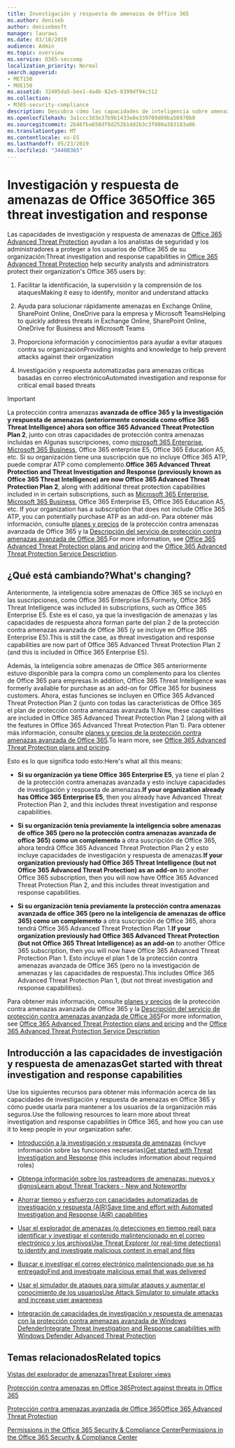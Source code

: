 ```yaml
---
title: Investigación y respuesta de amenazas de Office 365
ms.author: deniseb
author: denisebmsft
manager: laurawi
ms.date: 03/18/2019
audience: Admin
ms.topic: overview
ms.service: O365-seccomp
localization_priority: Normal
search.appverid:
- MET150
- MOE150
ms.assetid: 32405da5-bee1-4a4b-82e5-8399df94c512
ms.collection:
- M365-security-compliance
description: Descubra cómo las capacidades de inteligencia sobre amenazas de Office 365 Advanced Threat Protection pueden ayudarle a investigar amenazas contra su organización, responder a malware, phishing y otros ataques que Office 365 ha detectado en su nombre y buscar amenazas indicadores.
ms.openlocfilehash: 3a1ccc3d3e37b9b1433e8e339709d09ba56970b0
ms.sourcegitcommit: 2b46fba650df8d252b1dd2b3c3f080a383183a06
ms.translationtype: MT
ms.contentlocale: es-ES
ms.lasthandoff: 05/23/2019
ms.locfileid: "34408365"
---
```

# <a name="office-365-threat-investigation-and-response"></a><span data-ttu-id="f98a0-103">Investigación y respuesta de amenazas de Office 365</span><span class="sxs-lookup"><span data-stu-id="f98a0-103">Office 365 threat investigation and response</span></span>

<span data-ttu-id="f98a0-104">Las capacidades de investigación y respuesta de amenazas de [Office 365 Advanced Threat Protection](office-365-atp.md) ayudan a los analistas de seguridad y los administradores a proteger a los usuarios de Office 365 de su organización:</span><span class="sxs-lookup"><span data-stu-id="f98a0-104">Threat investigation and response capabilities in [Office 365 Advanced Threat Protection](office-365-atp.md) help security analysts and administrators protect their organization's Office 365 users by:</span></span>
  
1. <span data-ttu-id="f98a0-105">Facilitar la identificación, la supervisión y la comprensión de los ataques</span><span class="sxs-lookup"><span data-stu-id="f98a0-105">Making it easy to identify, monitor and understand attacks</span></span>
    
2. <span data-ttu-id="f98a0-106">Ayuda para solucionar rápidamente amenazas en Exchange Online, SharePoint Online, OneDrive para la empresa y Microsoft Teams</span><span class="sxs-lookup"><span data-stu-id="f98a0-106">Helping to quickly address threats in Exchange Online, SharePoint Online, OneDrive for Business and Microsoft Teams</span></span>
    
3. <span data-ttu-id="f98a0-107">Proporciona información y conocimientos para ayudar a evitar ataques contra su organización</span><span class="sxs-lookup"><span data-stu-id="f98a0-107">Providing insights and knowledge to help prevent attacks against their organization</span></span>

4. <span data-ttu-id="f98a0-108">Investigación y respuesta automatizadas para amenazas críticas basadas en correo electrónico</span><span class="sxs-lookup"><span data-stu-id="f98a0-108">Automated investigation and response for critical email based threats</span></span>
    
> [!IMPORTANT]
> <span data-ttu-id="f98a0-109">La protección contra amenazas **avanzada de office 365 y la investigación y respuesta de amenazas (anteriormente conocida como office 365 Threat Intelligence) ahora son office 365 Advanced Threat Protection Plan 2**, junto con otras capacidades de protección contra amenazas incluidas en Algunas suscripciones, como [microsoft 365 Enterprise](https://www.microsoft.com/microsoft-365/enterprise/home), [Microsoft 365 Business](https://www.microsoft.com/microsoft-365/business), Office 365 enterprise E5, Office 365 Education A5, etc. Si su organización tiene una suscripción que no incluye Office 365 ATP, puede comprar ATP como complemento.</span><span class="sxs-lookup"><span data-stu-id="f98a0-109">**Office 365 Advanced Threat Protection and Threat Investigation and Response (previously known as Office 365 Threat Intelligence) are now Office 365 Advanced Threat Protection Plan 2**, along with additional threat protection capabilities included in in certain subscriptions, such as [Microsoft 365 Enterprise](https://www.microsoft.com/microsoft-365/enterprise/home), [Microsoft 365 Business](https://www.microsoft.com/microsoft-365/business), Office 365 Enterprise E5, Office 365 Education A5, etc. If your organization has a subscription that does not include Office 365 ATP, you can potentially purchase ATP as an add-on.</span></span> <span data-ttu-id="f98a0-110">Para obtener más información, consulte [planes y precios](https://products.office.com/exchange/advance-threat-protection) de la protección contra amenazas avanzada de Office 365 y la [Descripción del servicio de protección contra amenazas avanzada de Office 365](https://docs.microsoft.com/office365/servicedescriptions/office-365-advanced-threat-protection-service-description#whats-new-in-office-365-advanced-threat-protection-atp).</span><span class="sxs-lookup"><span data-stu-id="f98a0-110">For more information, see [Office 365 Advanced Threat Protection plans and pricing](https://products.office.com/exchange/advance-threat-protection) and the [Office 365 Advanced Threat Protection Service Description](https://docs.microsoft.com/office365/servicedescriptions/office-365-advanced-threat-protection-service-description#whats-new-in-office-365-advanced-threat-protection-atp).</span></span> 
  
## <a name="whats-changing"></a><span data-ttu-id="f98a0-111">¿Qué está cambiando?</span><span class="sxs-lookup"><span data-stu-id="f98a0-111">What's changing?</span></span>

<span data-ttu-id="f98a0-112">Anteriormente, la inteligencia sobre amenazas de Office 365 se incluyó en las suscripciones, como Office 365 Enterprise E5.</span><span class="sxs-lookup"><span data-stu-id="f98a0-112">Formerly, Office 365 Threat Intelligence was included in subscriptions, such as Office 365 Enterprise E5.</span></span> <span data-ttu-id="f98a0-113">Este es el caso, ya que la investigación de amenazas y las capacidades de respuesta ahora forman parte del plan 2 de la protección contra amenazas avanzada de Office 365 (y se incluye en Office 365 Enterprise E5).</span><span class="sxs-lookup"><span data-stu-id="f98a0-113">This is still the case, as threat investigation and response capabilities are now part of Office 365 Advanced Threat Protection Plan 2 (and this is included in Office 365 Enterprise E5).</span></span> 

<span data-ttu-id="f98a0-114">Además, la inteligencia sobre amenazas de Office 365 anteriormente estuvo disponible para la compra como un complemento para los clientes de Office 365 para empresas.</span><span class="sxs-lookup"><span data-stu-id="f98a0-114">In addition, Office 365 Threat Intelligence was formerly available for purchase as an add-on for Office 365 for business customers.</span></span> <span data-ttu-id="f98a0-115">Ahora, estas funciones se incluyen en Office 365 Advanced Threat Protection Plan 2 (junto con todas las características de Office 365 el plan de protección contra amenazas avanzada 1).</span><span class="sxs-lookup"><span data-stu-id="f98a0-115">Now, these capabilities are included in Office 365 Advanced Threat Protection Plan 2 (along with all the features in Office 365 Advanced Threat Protection Plan 1).</span></span> <span data-ttu-id="f98a0-116">Para obtener más información, consulte [planes y precios de la protección contra amenazas avanzada de Office 365](https://products.office.com/exchange/advance-threat-protection).</span><span class="sxs-lookup"><span data-stu-id="f98a0-116">To learn more, see [Office 365 Advanced Threat Protection plans and pricing](https://products.office.com/exchange/advance-threat-protection).</span></span>

<span data-ttu-id="f98a0-117">Esto es lo que significa todo esto:</span><span class="sxs-lookup"><span data-stu-id="f98a0-117">Here's what all this means:</span></span>

- <span data-ttu-id="f98a0-118">**Si su organización ya tiene Office 365 Enterprise E5**, ya tiene el plan 2 de la protección contra amenazas avanzada y esto incluye capacidades de investigación y respuesta de amenazas.</span><span class="sxs-lookup"><span data-stu-id="f98a0-118">**If your organization already has Office 365 Enterprise E5**, then you already have Advanced Threat Protection Plan 2, and this includes threat investigation and response capabilities.</span></span>

- <span data-ttu-id="f98a0-119">**Si su organización tenía previamente la inteligencia sobre amenazas de office 365 (pero no la protección contra amenazas avanzada de office 365) como un complemento** a otra suscripción de Office 365, ahora tendrá Office 365 Advanced Threat Protection Plan 2 y esto incluye capacidades de investigación y respuesta de amenazas.</span><span class="sxs-lookup"><span data-stu-id="f98a0-119">**If your organization previously had Office 365 Threat Intelligence (but not Office 365 Advanced Threat Protection) as an add-on** to another Office 365 subscription, then you will now have Office 365 Advanced Threat Protection Plan 2, and this includes threat investigation and response capabilities.</span></span> 

- <span data-ttu-id="f98a0-120">**Si su organización tenía previamente la protección contra amenazas avanzada de office 365 (pero no la inteligencia de amenazas de office 365) como un complemento** a otra suscripción de Office 365, ahora tendrá Office 365 Advanced Threat Protection Plan 1.</span><span class="sxs-lookup"><span data-stu-id="f98a0-120">**If your organization previously had Office 365 Advanced Threat Protection (but not Office 365 Threat Intelligence) as an add-on** to another Office 365 subscription, then you will now have Office 365 Advanced Threat Protection Plan 1.</span></span> <span data-ttu-id="f98a0-121">Esto incluye el plan 1 de la protección contra amenazas avanzada de Office 365 (pero no la investigación de amenazas y las capacidades de respuesta).</span><span class="sxs-lookup"><span data-stu-id="f98a0-121">This includes Office 365 Advanced Threat Protection Plan 1, (but not threat investigation and response capabilities).</span></span>

<span data-ttu-id="f98a0-122">Para obtener más información, consulte [planes y precios](https://products.office.com/exchange/advance-threat-protection) de la protección contra amenazas avanzada de Office 365 y la [Descripción del servicio de protección contra amenazas avanzada de Office 365](https://docs.microsoft.com/office365/servicedescriptions/office-365-advanced-threat-protection-service-description#whats-new-in-office-365-advanced-threat-protection-atp)</span><span class="sxs-lookup"><span data-stu-id="f98a0-122">For more information, see [Office 365 Advanced Threat Protection plans and pricing](https://products.office.com/exchange/advance-threat-protection) and the [Office 365 Advanced Threat Protection Service Description](https://docs.microsoft.com/office365/servicedescriptions/office-365-advanced-threat-protection-service-description#whats-new-in-office-365-advanced-threat-protection-atp)</span></span>

## <a name="get-started-with-threat-investigation-and-response-capabilities"></a><span data-ttu-id="f98a0-123">Introducción a las capacidades de investigación y respuesta de amenazas</span><span class="sxs-lookup"><span data-stu-id="f98a0-123">Get started with threat investigation and response capabilities</span></span>

<span data-ttu-id="f98a0-124">Use los siguientes recursos para obtener más información acerca de las capacidades de investigación y respuesta de amenazas en Office 365 y cómo puede usarla para mantener a los usuarios de la organización más seguros.</span><span class="sxs-lookup"><span data-stu-id="f98a0-124">Use the following resources to learn more about threat investigation and response capabilities in Office 365, and how you can use it to keep people in your organization safer.</span></span>
  
- <span data-ttu-id="f98a0-125">[Introducción a la investigación y respuesta de amenazas](get-started-with-ti.md) (incluye información sobre las funciones necesarias)</span><span class="sxs-lookup"><span data-stu-id="f98a0-125">[Get started with Threat Investigation and Response](get-started-with-ti.md) (this includes information about required roles)</span></span> 
    
- [<span data-ttu-id="f98a0-126">Obtenga información sobre los rastreadores de amenazas: nuevos y dignos</span><span class="sxs-lookup"><span data-stu-id="f98a0-126">Learn about Threat Trackers - New and Noteworthy</span></span>](threat-trackers.md)

- [<span data-ttu-id="f98a0-127">Ahorrar tiempo y esfuerzo con capacidades automatizadas de investigación y respuesta (AIR)</span><span class="sxs-lookup"><span data-stu-id="f98a0-127">Save time and effort with Automated Investigation and Response (AIR) capabilities</span></span>](automated-investigation-response-office.md)

- [<span data-ttu-id="f98a0-128">Usar el explorador de amenazas (o detecciones en tiempo real) para identificar y investigar el contenido malintencionado en el correo electrónico y los archivos</span><span class="sxs-lookup"><span data-stu-id="f98a0-128">Use Threat Explorer (or real-time detections) to identify and investigate malicious content in email and files</span></span>](threat-explorer.md)
    
- [<span data-ttu-id="f98a0-129">Buscar e investigar el correo electrónico malintencionado que se ha entregado</span><span class="sxs-lookup"><span data-stu-id="f98a0-129">Find and investigate malicious email that was delivered</span></span>](investigate-malicious-email-that-was-delivered.md)
    
- [<span data-ttu-id="f98a0-130">Usar el simulador de ataques para simular ataques y aumentar el conocimiento de los usuarios</span><span class="sxs-lookup"><span data-stu-id="f98a0-130">Use Attack Simulator to simulate attacks and increase user awareness</span></span>](attack-simulator.md)
    
- [<span data-ttu-id="f98a0-131">Integración de capacidades de investigación y respuesta de amenazas con la protección contra amenazas avanzada de Windows Defender</span><span class="sxs-lookup"><span data-stu-id="f98a0-131">Integrate Threat Investigation and Response capabilities with Windows Defender Advanced Threat Protection</span></span>](integrate-office-365-ti-with-wdatp.md)
    
## <a name="related-topics"></a><span data-ttu-id="f98a0-132">Temas relacionados</span><span class="sxs-lookup"><span data-stu-id="f98a0-132">Related topics</span></span>

[<span data-ttu-id="f98a0-133">Vistas del explorador de amenazas</span><span class="sxs-lookup"><span data-stu-id="f98a0-133">Threat Explorer views</span></span>](threat-explorer-views.md)

[<span data-ttu-id="f98a0-134">Protección contra amenazas en Office 365</span><span class="sxs-lookup"><span data-stu-id="f98a0-134">Protect against threats in Office 365</span></span>](protect-against-threats.md)
  
[<span data-ttu-id="f98a0-135">Protección contra amenazas avanzada de Office 365</span><span class="sxs-lookup"><span data-stu-id="f98a0-135">Office 365 Advanced Threat Protection</span></span>](office-365-atp.md)
  
[<span data-ttu-id="f98a0-136">Permissions in the Office 365 Security &amp; Compliance Center</span><span class="sxs-lookup"><span data-stu-id="f98a0-136">Permissions in the Office 365 Security &amp; Compliance Center</span></span>](permissions-in-the-security-and-compliance-center.md)
 
